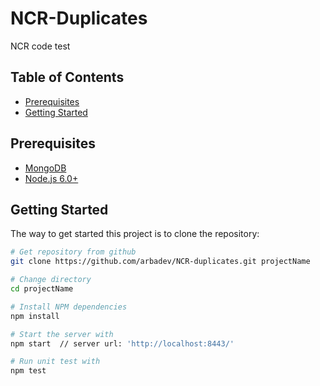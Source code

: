 
# NCR-Duplicates
NCR code test

Table of Contents
-----------------

- [Prerequisites](#prerequisites)
- [Getting Started](#getting-started)

Prerequisites
-------------

- [MongoDB](https://www.mongodb.org/downloads)
- [Node.js 6.0+](http://nodejs.org)

Getting Started
---------------

The way to get started this project is to clone the repository:

```bash
# Get repository from github
git clone https://github.com/arbadev/NCR-duplicates.git projectName

# Change directory
cd projectName

# Install NPM dependencies
npm install

# Start the server with
npm start  // server url: 'http://localhost:8443/'

# Run unit test with
npm test
